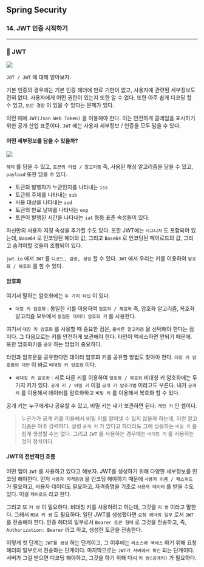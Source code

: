 ## Spring Security

### 14. JWT 인증 시작하기

---

### 📌 JWT

![](https://velog.velcdn.com/images/bibiboy/post/0a2c101e-28c5-4354-96a5-1a90e9c0f3e9/image.png)

`JOT / JWT` 에 대해 알아보자.

기본 인증의 경우에는 기본 인증 헤더에 만료 기한이 없고, 사용자에 관련된 세부정보도 전혀 없다.
사용자에게 어떤 권한이 있는지 또한 알 수 없다. 또한 아주 쉽게 디코딩 할 수 있고, `보안 결함` 이 있을 수 있다는 문제가 있다.

이런 때에 `JWT(Json Web Token)` 을 이용해야 한다.
이는 안전하게 클레임을 표시하기 위한 공개 산업 표준이다.
`JWT` 에는 사용자 세부정보 / 인증을 모두 담을 수 있다.

#### 어떤 세부정보를 담을 수 있을까?

![](https://velog.velcdn.com/images/bibiboy/post/734ccf96-3513-43a4-b72c-776e3fef0174/image.png)

`헤더` 를 담을 수 있고, `토큰의 타입 / 알고리즘` 즉, 사용된 해싱 알고리즘을 담을 수 있고, `payload` 또한 담을 수 있다.

- 토큰의 발행자가 누군인지를 나타내는 `iss`
- 토큰의 주제를 나타내는 `sub`
- 사용 대상을 나타내는 `aud`
- 토큰의 만료 날짜를 나타내는 `exp`
- 토큰이 발행된 시간을 나타내는 `iat`
  등등 표준 속성들이 있다.

자신만의 사용자 지정 속성을 추가할 수도 있다.
또한 JWT에는 `시그니처` 도 포함되어 있는데, `Base64` 로 인코딩된 헤더의 값, 그리고 `Base64` 로 인코딩된 페이로드의 값, 그리고 숨겨야할 것들이 조합되어 있다.

`jwt.io` 에서 `JWT` 를 `디코드, 검증, 생성` 할 수 있다.
`JWT` 에서 우리는 키를 이용하여 `암호화 / 복호화` 를 할 수 있다.

#### 암호화

여기서 말하는 암호화에는 `두 가지 타입` 이 있다.

- `대칭 키 암호화` : 동일한 키를 이용하여 `암호화 / 복호화`
  즉, 암호화 알고리즘, 복호화 알고리즘 모두에서 `동일한 데이터 암호화 키` 를 사용한다.

여기서 `대칭 키 암호화` 를 사용할 때 중요한 점은, `올바른 알고리즘` 을 선택해야 한다는 점이다.
그 다음으로는 키를 안전하게 보관해야 한다. 타인이 액세스하면 안되기 때문에.
또한 암호화키를 `공유` 하는 방법이 중요하다.

타인과 암호문을 공유한다면 데이터 암호화 키를 공유할 방법도 찾아야 한다. `대칭 키 암호화의 대안` 이 바로 `비대칭 키 암호화` 이다.

- `비대칭 키 암호화` : 서로 다른 키를 이용하여 `암호화 / 복호화`
  비대칭 키 암호화에는 두 가지 키가 있다. `공개 키 / 비밀 키` 이걸 `공개 키 암호기법` 이라고도 부른다.
  내가 `공개 키` 를 이용해서 데이터를 암호화하고 `비밀 키` 를 이용해서 복호화 할 수 있다.

공개 키는 누구에게나 공유할 수 있고, 비밀 키는 내가 보관하면 된다. `개인 키` 인 셈이다.

> 누군가가 공개 키를 이용해서 비밀 키를 알아낼 수 있지 않을까 하는데, 이런 알고리즘은 아주 강력하다. 설령 `공개 키` 가 있다고 하더라도 그에 상응하는 `비밀 키` 를 쉽게 생성할 수는 없다.
> 그리고 `JWT` 를 사용하는 경우에는 `비대칭 키` 를 사용하는 것이 정석이다.

#### JWT의 전반적인 흐름

어떤 앱이 `JWT` 를 사용하고 있다고 해보자. JWT를 생성하기 위해 다양한 세부정보를 인코딩 해야한다.
먼저 `사용자 자격증명` 을 인코딩 해야하기 때문에 `사용자 이름 / 패스워드` 가 필요하고, 사용자 데이터도 필요하고, 자격증명을 기초로 `사용자 데이터` 를 받을 수도 있다. 이걸 `페이로드` 라고 한다.

그리고 또 `키 쌍` 이 필요하다. 비대칭 키를 사용하려고 하는데, 그것을 `키 쌍` 이라고 말한다.
그래서 `RSA 키 쌍` 도 필요하다.
일단 JWT를 생성했다면 `요청 헤더의 일부` 로서 `JWT` 를 전송해야 한다.
인증 헤더의 일부로서 `Bearer 토큰 형태` 로 그것을 전송하고, 즉, `Authorization: Bearer` 라고 하고, 생성한 토큰을 전송한다.

이렇게 첫 단계는 `JWT를 생성` 하는 단계이고, 그 이후에는 `리소스에 액세스` 하기 위해 요청 헤더의 일부로서 전송하는 단계이다. 마지막으로는 `JWT가 서버에서 확인` 되는 단계이다.
서버가 그걸 받으면 디코딩 해야하고, 그것을 하기 위해 다시 `키 쌍(공개키)` 가 필요하다.
